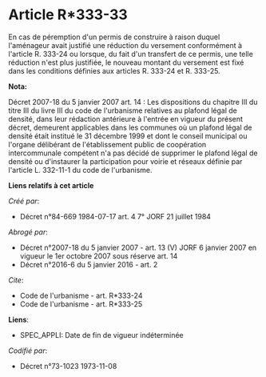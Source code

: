 # Article R*333-33

En cas de péremption d'un permis de construire à raison duquel l'aménageur avait justifié une réduction du versement
conformément à l'article R. 333-24 ou lorsque, du fait d'un transfert de ce permis, une telle réduction n'est plus justifiée,
le nouveau montant du versement est fixé dans les conditions définies aux articles R. 333-24 et R. 333-25.

**Nota:**

Décret 2007-18 du 5 janvier 2007 art. 14 : Les dispositions du chapitre III du titre III du livre III du code de l'urbanisme
relatives au plafond légal de densité, dans leur rédaction antérieure à l'entrée en vigueur du présent décret, demeurent
applicables dans les communes où un plafond légal de densité était institué le 31 décembre 1999 et dont le conseil municipal
ou l'organe délibérant de l'établissement public de coopération intercommunale compétent n'a pas décidé de supprimer le
plafond légal de densité ou d'instaurer la participation pour voirie et réseaux définie par l'article L. 332-11-1 du code de
l'urbanisme.

**Liens relatifs à cet article**

_Créé par_:

  - Décret n°84-669 1984-07-17 art. 4 7° JORF 21 juillet 1984

_Abrogé par_:

  - Décret n°2007-18 du 5 janvier 2007 - art. 13 (V) JORF 6 janvier 2007 en vigueur le 1er octobre 2007 sous réserve art. 14
  - Décret n°2016-6 du 5 janvier 2016 - art. 2

_Cite_:

  - Code de l'urbanisme - art. R*333-24
  - Code de l'urbanisme - art. R*333-25

**Liens**:

  - SPEC_APPLI: Date de fin de vigueur indéterminée

_Codifié par_:

  - Décret n°73-1023 1973-11-08
